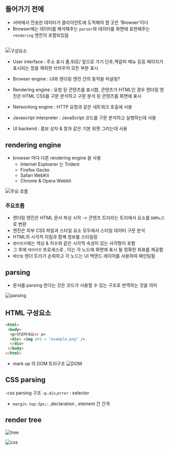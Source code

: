 ## 들어가기 전에
- 서버에서 전송한 데이터가 클라이언트에 도착해야 할 곳은 'Browser'이다
- Browser에는 데이터를 해석해주는 `parser`와 데이터를 화면에 표현해주는 `rendering` 엔진이 포함되있음
## 
![구성요소](https://www.html5rocks.com/en/tutorials/internals/howbrowserswork/layers.png)
- User interface : 주소 표시 줄,뒤로/ 앞으로 가기 단추,책갈피 메뉴 등등 페이지가 표시되는 창을 제외한 브라우저 모든 부분 표시

- Browser engine : UI와 렌더링 엔진 간의 동작을 마샬링?

- Rendering engine : 요청 된 콘텐츠를 표시함, 콘텐츠가 HTML인 경우 렌더링 엔진은 HTML CSS를 구문 분석하고 구문 분석 된 콘텐츠를 화면에 표시

- Networking engine : HTTP 요청과 같은 네트워크 호출에 사용

- Javascript interpreter : JavaScript 코드를 구문 분석하고 실행하는데 사용

- UI backend : 콤보 상자 & 창과 같은 기본 위젯 그리는데 사용


## rendering engine
 - browser 마다 다른 rendering engine 을 사용
    - Internet Exploerer 는 Trident
    - Firefox Gecko
    - Safari WebKit
    - Chrome & Opera Webkit
    
![주요 흐름](https://www.html5rocks.com/en/tutorials/internals/howbrowserswork/flow.png)

### 주요흐름

- 렌더링 엔진은 HTML 문서 파싱 시작 -> 콘텐츠 트리라는 트리에서 요소를 `DOM노드`로 변환
- 엔진은 외부 CSS 파일과 스타일 요소 모두에서 스타일 데이터 구문 분석
- HTML의 시각적 지침과 함꼐 정보를 스타일링
- `렌터트리`에는 색상 & 치수와 같은 시각적 속성이 있는 사각형이 포함
- 그 후에 `레이아웃` 프로세스로 , 이는 각 노드에 화면에 표시 될 정확한 좌표를 제공함
- `페인팅` 렌더 트리가 순회하고 각 노드는 UI 백엔드 레이어를 사용하여 페인팅됨


## parsing
- 문서를 parsing 한다는 것은 코드가 사용할 수 있는 구조로 번역하는 것을 의미

![parsing](https://www.html5rocks.com/en/tutorials/internals/howbrowserswork/image009.png)

## HTML 구성요소
```html
<html> 
 <body> 
  <p>안녕하세요</ p> 
  <div> <img src = "example.png" /> 
  </div>
 </body>
</html>
```
- mark up 의 DOM 트리구조
![DOM](https://www.html5rocks.com/en/tutorials/internals/howbrowserswork/image015.png)

## CSS parsing
-css parsing 구조
-`p.div`,`error` : selector
- `margin.top:3px;`: ,declaration , element 간 간격

## render tree
![tree](https://www.html5rocks.com/en/tutorials/internals/howbrowserswork/image025.png)


![css](https://www.html5rocks.com/en/tutorials/internals/howbrowserswork/image023.png)
 
